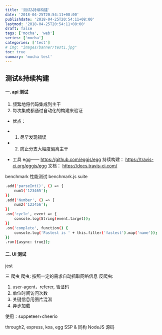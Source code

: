 ```yaml
---
title: '测试&持续构建'
date: '2018-04-25T20:54:11+08:00'
publishdate: '2018-04-25T20:54:11+08:00'
lastmod: '2018-04-25T20:54:11+08:00'
draft: false
tags: ['mocha', 'web']
series: ['mocha']
categories: ['test']
# img: "images/banner/test1.jpg"
toc: true
summary: 'mocha test'
---
```


## 测试&持续构建

#### 一. api 测试

1. 频繁地将代码集成到主干
2. 每次集成都通过自动化的构建来验证

-   优点：
-   1. 尽早发现错误
-   2. 防止分支大幅度偏离主干

-   工具
    egg—— https://github.com/eggjs/egg
    持续构建： https://travis-ci.org/eggjs/egg
    文档： https://docs.travis-ci.com/

benchmark 性能测试
benchmark.js
suite

```bash
.add('parseInt()', () => {
	num1('123465');
})
.add('Number', () => {
	num2('123456');
})
.on('cycle', event => {
	console.log(String(event.target));
})
.on('complete', function() {
	console.log('Fastest is ' + this.filter('fastest').map('name'));
})
.run({async: true});
```

#### 二. UI 测试

jest

三 爬虫
爬虫:
按照一定的需求自动抓取网络信息
反爬虫:

1. user-agent，referer, 验证码
2. 单位时间访问次数
3. 关键信息用图片混淆
4. 异步加载

使用：suppeteer+cheerio

through2,
express, koa, egg
SSP & 同构
NodeJS 源码
